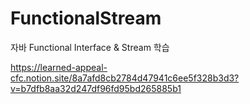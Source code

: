 # FunctionalStream

자바 Functional Interface & Stream 학습

https://learned-appeal-cfc.notion.site/8a7afd8cb2784d47941c6ee5f328b3d3?v=b7dfb8aa32d247df96fd95bd265885b1
